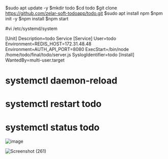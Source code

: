 $sudo apt update -y
$mkdir todo
$cd todo
$git clone https://github.com/zelar-soft-todoapp/todo.git
$sudo apt install npm
$npm init -y
$npm install
$npm start

#vi /etc/systemd/system

[Unit]
Description=todo Service
[Service]
User=todo
Environment=REDIS_HOST=172.31.48.48
Environment=AUTH_API_PORT=8080
ExecStart=/bin/node /home/todo/final/todo/server.js
SyslogIdentifier=todo
[Install]
WantedBy=multi-user.target

# systemctl daemon-reload
# systemctl restart todo
# systemctl status todo





![image](https://user-images.githubusercontent.com/82602260/116801193-015ddb80-ab25-11eb-8bc5-7f1fab7f845a.png)


![Screenshot (261)](https://user-images.githubusercontent.com/82602260/116846946-1d39ae00-ac07-11eb-9a12-86d12263a082.png)


